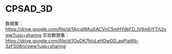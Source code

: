 # CPSAD_3D
数据集：https://drive.google.com/file/d/1AjcgWAuXACVnC5mHYdbFD_IV9mEjYTrU/view?usp=sharing
实验数据集：https://drive.google.com/file/d/1OuDK7hluLeHDwDD_aqPiaWb-3zFS08ni/view?usp=sharing

